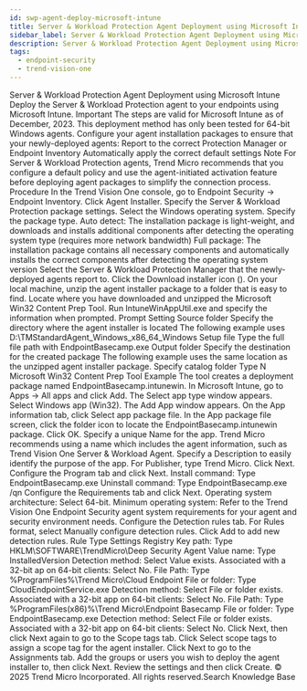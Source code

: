 ```yaml
---
id: swp-agent-deploy-microsoft-intune
title: Server & Workload Protection Agent Deployment using Microsoft Intune
sidebar_label: Server & Workload Protection Agent Deployment using Microsoft Intune
description: Server & Workload Protection Agent Deployment using Microsoft Intune
tags:
  - endpoint-security
  - trend-vision-one
---
```


 Server & Workload Protection Agent Deployment using Microsoft Intune Deploy the Server & Workload Protection agent to your endpoints using Microsoft Intune. Important The steps are valid for Microsoft Intune as of December, 2023. This deployment method has only been tested for 64-bit Windows agents. Configure your agent installation packages to ensure that your newly-deployed agents: Report to the correct Protection Manager or Endpoint Inventory Automatically apply the correct default settings Note For Server & Workload Protection agents, Trend Micro recommends that you configure a default policy and use the agent-initiated activation feature before deploying agent packages to simplify the connection process. Procedure In the Trend Vision One console, go to Endpoint Security → Endpoint Inventory. Click Agent Installer. Specify the Server & Workload Protection package settings. Select the Windows operating system. Specify the package type. Auto detect: The installation package is light-weight, and downloads and installs additional components after detecting the operating system type (requires more network bandwidth) Full package: The installation package contains all necessary components and automatically installs the correct components after detecting the operating system version Select the Server & Workload Protection Manager that the newly-deployed agents report to. Click the Download installer icon (). On your local machine, unzip the agent installer package to a folder that is easy to find. Locate where you have downloaded and unzipped the Microsoft Win32 Content Prep Tool. Run IntuneWinAppUtil.exe and specify the information when prompted. Prompt Setting Source folder Specify the directory where the agent installer is located The following example uses D:\TMStandardAgent_Windows_x86_64_Windows Setup file Type the full file path with EndpointBasecamp.exe Output folder Specify the destination for the created package The following example uses the same location as the unzipped agent installer package. Specify catalog folder Type N Microsoft Win32 Content Prep Tool Example The tool creates a deployment package named EndpointBasecamp.intunewin. In Microsoft Intune, go to Apps → All apps and click Add. The Select app type window appears. Select Windows app (Win32). The Add App window appears. On the App information tab, click Select app package file. In the App package file screen, click the folder icon to locate the EndpointBasecamp.intunewin package. Click OK. Specify a unique Name for the app. Trend Micro recommends using a name which includes the agent information, such as Trend Vision One Server & Workload Agent. Specify a Description to easily identify the purpose of the app. For Publisher, type Trend Micro. Click Next. Configure the Program tab and click Next. Install command: Type EndpointBasecamp.exe Uninstall command: Type EndpointBasecamp.exe /qn Configure the Requirements tab and click Next. Operating system architecture: Select 64-bit. Minimum operating system: Refer to the Trend Vision One Endpoint Security agent system requirements for your agent and security environment needs. Configure the Detection rules tab. For Rules format, select Manually configure detection rules. Click Add to add new detection rules. Rule Type Settings Registry Key path: Type HKLM\SOFTWARE\TrendMicro\Deep Security Agent Value name: Type InstalledVersion Detection method: Select Value exists. Associated with a 32-bit ap on 64-bit clients: Select No. File Path: Type %ProgramFiles%\Trend Micro\Cloud Endpoint File or folder: Type CloudEndpointService.exe Detection method: Select File or folder exists. Associated with a 32-bit app on 64-bit clients: Select No. File Path: Type %ProgramFiles(x86)%\Trend Micro\Endpoint Basecamp File or folder: Type EndpointBasecamp.exe Detection method: Select File or folder exists. Associated with a 32-bit app on 64-bit clients: Select No. Click Next, then click Next again to go to the Scope tags tab. Click Select scope tags to assign a scope tag for the agent installer. Click Next to go to the Assignments tab. Add the groups or users you wish to deploy the agent installer to, then click Next. Review the settings and then click Create. © 2025 Trend Micro Incorporated. All rights reserved.Search Knowledge Base
